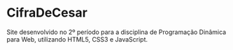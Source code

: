 # CifraDeCesar
Site desenvolvido no 2º período para a disciplina de Programação Dinâmica para Web, utilizando HTML5, CSS3 e JavaScript.
